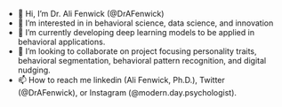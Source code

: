 - 👋 Hi, I’m Dr. Ali Fenwick (@DrAFenwick)
- 👀 I’m interested in in behavioral science, data science, and innovation
- 🌱 I’m currently developing deep learning models to be applied in behavioral applications.
- 💞️ I’m looking to collaborate on project focusing personality traits, behavioral segmentation, behavioral pattern recognition, and digital nudging.
- 📫 How to reach me linkedin (Ali Fenwick, Ph.D.), Twitter (@DrAFenwick), or Instagram (@modern.day.psychologist).

<!---
DrAFenwick/DrAFenwick is a ✨ special ✨ repository because its `README.md` (this file) appears on your GitHub profile.
You can click the Preview link to take a look at your changes.
--->
